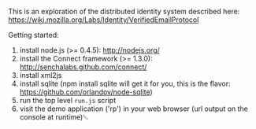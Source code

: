 This is an exploration of the distributed identity system described here:
https://wiki.mozilla.org/Labs/Identity/VerifiedEmailProtocol

Getting started:

1. install node.js (>= 0.4.5): http://nodejs.org/
2. install the Connect framework (>= 1.3.0): http://senchalabs.github.com/connect/
3. install xml2js
4. install sqlite (npm install sqlite will get it for you, this is the flavor: https://github.com/orlandov/node-sqlite)
5. run the top level `run.js` script
6. visit the demo application ('rp') in your web browser (url output on the console at runtime)␁
